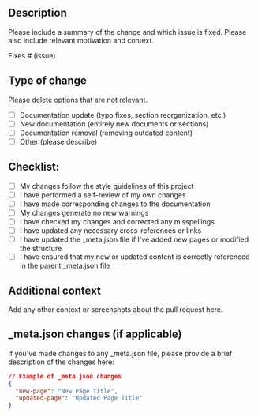 ## Description

Please include a summary of the change and which issue is fixed. Please also include relevant motivation and context.

Fixes # (issue)

## Type of change

Please delete options that are not relevant.

- [ ] Documentation update (typo fixes, section reorganization, etc.)
- [ ] New documentation (entirely new documents or sections)
- [ ] Documentation removal (removing outdated content)
- [ ] Other (please describe)

## Checklist:

- [ ] My changes follow the style guidelines of this project
- [ ] I have performed a self-review of my own changes
- [ ] I have made corresponding changes to the documentation
- [ ] My changes generate no new warnings
- [ ] I have checked my changes and corrected any misspellings
- [ ] I have updated any necessary cross-references or links
- [ ] I have updated the \_meta.json file if I've added new pages or modified the structure
- [ ] I have ensured that my new or updated content is correctly referenced in the parent \_meta.json file

## Additional context

Add any other context or screenshots about the pull request here.

## \_meta.json changes (if applicable)

If you've made changes to any \_meta.json file, please provide a brief description of the changes here:

```json
// Example of _meta.json changes
{
  "new-page": "New Page Title",
  "updated-page": "Updated Page Title"
}
```

